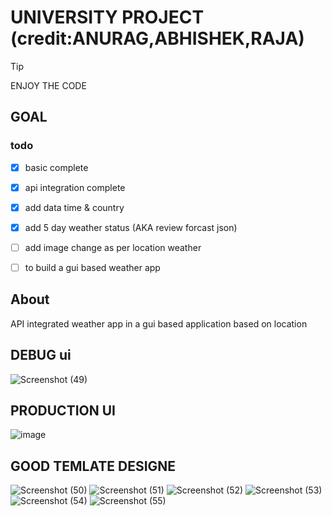 # UNIVERSITY PROJECT (credit:ANURAG,ABHISHEK,RAJA)

> [!tip]
> ENJOY THE CODE


## GOAL
### todo
- [X] basic complete 
- [X] api integration complete
- [X] add data time & country 
- [X] add 5 day weather status (AKA review forcast json)
- [ ] add image change as per location weather 
- [ ] to build a gui based weather app 


## About

API integrated weather app in a gui based application based on location 

## DEBUG ui

![Screenshot (49)](https://github.com/Snp-Rj-Ind-code-error-420/Weather_app/assets/80396878/e9167b0a-d825-42f9-a38b-bb42cfa04820)


## PRODUCTION UI
![image](https://github.com/Snp-Rj-Ind-code-error-420/Weather_app/assets/80396878/fa9af64c-7361-4ac9-92f8-f6f3aa672af5)

## GOOD TEMLATE DESIGNE
![Screenshot (50)](https://github.com/Snp-Rj-Ind-code-error-420/Weather_app/assets/80396878/8480caaf-8163-40d5-bcf9-09aadd4101af)
![Screenshot (51)](https://github.com/Snp-Rj-Ind-code-error-420/Weather_app/assets/80396878/dc58179c-716e-4d44-974f-8606b838450f)
![Screenshot (52)](https://github.com/Snp-Rj-Ind-code-error-420/Weather_app/assets/80396878/1a100c39-bab7-48ce-8dc7-60001b0b0039)
![Screenshot (53)](https://github.com/Snp-Rj-Ind-code-error-420/Weather_app/assets/80396878/ab1ecf7c-96af-4e37-b524-9b1d73157f5e)
![Screenshot (54)](https://github.com/Snp-Rj-Ind-code-error-420/Weather_app/assets/80396878/86ab2efe-6253-4231-a7dc-8ef8585544d2)
![Screenshot (55)](https://github.com/Snp-Rj-Ind-code-error-420/Weather_app/assets/80396878/16f073c4-4bc9-4ff7-b925-71fa84ca9767)